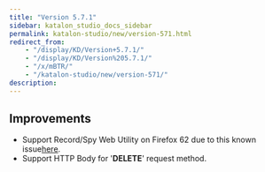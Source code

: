 ```yaml
---
title: "Version 5.7.1"
sidebar: katalon_studio_docs_sidebar
permalink: katalon-studio/new/version-571.html
redirect_from:
    - "/display/KD/Version+5.7.1/"
    - "/display/KD/Version%205.7.1/"
    - "/x/mBTR/"
    - "/katalon-studio/new/version-571/"
description:
---
```

Improvements
------------

*   Support Record/Spy Web Utility on Firefox 62 due to this known issue[here](https://github.com/mozilla/geckodriver/issues/1225).
*   Support HTTP Body for '**DELETE**' request method.